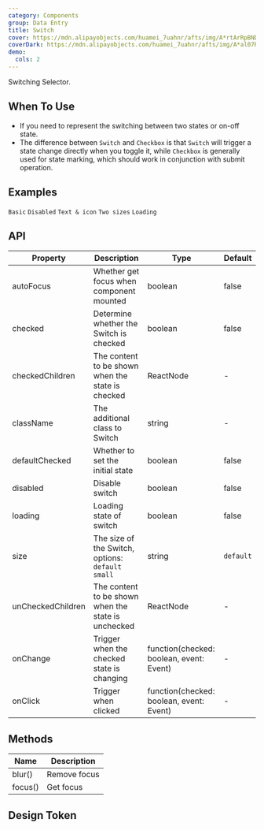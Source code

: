 ```yaml
---
category: Components
group: Data Entry
title: Switch
cover: https://mdn.alipayobjects.com/huamei_7uahnr/afts/img/A*rtArRpBNDZcAAAAAAAAAAAAADrJ8AQ/original
coverDark: https://mdn.alipayobjects.com/huamei_7uahnr/afts/img/A*al07RK8SGf4AAAAAAAAAAAAADrJ8AQ/original
demo:
  cols: 2
---
```


Switching Selector.

## When To Use

- If you need to represent the switching between two states or on-off state.
- The difference between `Switch` and `Checkbox` is that `Switch` will trigger a state change directly when you toggle it, while `Checkbox` is generally used for state marking, which should work in conjunction with submit operation.

## Examples

<!-- prettier-ignore -->
<code src="./demo/basic.tsx">Basic</code>
<code src="./demo/disabled.tsx">Disabled</code>
<code src="./demo/text.tsx">Text & icon</code>
<code src="./demo/size.tsx">Two sizes</code>
<code src="./demo/loading.tsx">Loading</code>

## API

| Property | Description | Type | Default |
| --- | --- | --- | --- |
| autoFocus | Whether get focus when component mounted | boolean | false |
| checked | Determine whether the Switch is checked | boolean | false |
| checkedChildren | The content to be shown when the state is checked | ReactNode | - |
| className | The additional class to Switch | string | - |
| defaultChecked | Whether to set the initial state | boolean | false |
| disabled | Disable switch | boolean | false |
| loading | Loading state of switch | boolean | false |
| size | The size of the Switch, options: `default` `small` | string | `default` |
| unCheckedChildren | The content to be shown when the state is unchecked | ReactNode | - |
| onChange | Trigger when the checked state is changing | function(checked: boolean, event: Event) | - |
| onClick | Trigger when clicked | function(checked: boolean, event: Event) | - |

## Methods

| Name    | Description  |
| ------- | ------------ |
| blur()  | Remove focus |
| focus() | Get focus    |

## Design Token

<ComponentTokenTable component="Switch"></ComponentTokenTable>
